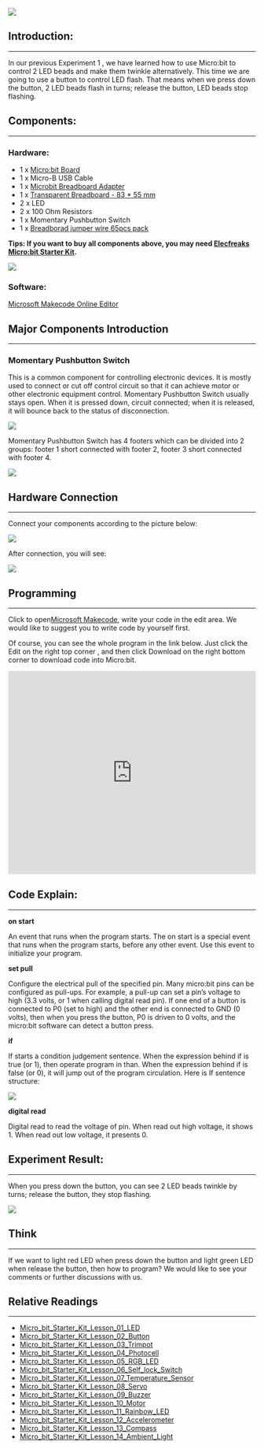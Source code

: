 ![](https://i.imgur.com/Me2E8uP.jpg)  

## Introduction:    
---  

In our previous Experiment 1 , we have learned how to use Micro:bit to control 2 LED beads and make them twinkle alternatively. This time we are going to use a button to control LED flash. That means when we press down the button, 2 LED beads flash in turns; release the button, LED beads stop flashing.  


## Components:    
---  

### Hardware:   

- 1 x [Micro:bit Board](http://www.elecfreaks.com/estore/bbc-micro-bit-board-for-coding-programming.html)   
- 1 x Micro-B USB Cable   
- 1 x [Microbit Breadboard Adapter](http://www.elecfreaks.com/estore/microbit-breadboard-adapter.html)  
- 1 x [Transparent Breadboard - 83 * 55 mm](http://www.elecfreaks.com/estore/transparent-breadboard-83-55-mm.html)  
- 2 x LED  
- 2 x 100 Ohm Resistors  
- 1 x Momentary Pushbutton Switch   
- 1 x [Breadborad jumper wire 65pcs pack](http://www.elecfreaks.com/estore/breadborad-jumper-wire-65pcs-pack.html)   

**Tips: If you want to buy all components above, you may need [Elecfreaks Micro:bit Starter Kit](http://www.elecfreaks.com/estore/elecfreaks-micro-bit-starter-kit-795.html).**   

![](https://i.imgur.com/W4tseua.jpg)  

### Software:  

[Microsoft Makecode Online Editor](https://makecode.microbit.org/)  


## Major Components Introduction     
---

### Momentary Pushbutton Switch    

This is a common component for controlling electronic devices. It is mostly used to connect or cut off control circuit so that it can achieve motor or other electronic equipment control.
Momentary Pushbutton Switch usually stays open. When it is pressed down, circuit connected; when it is released, it will bounce back to the status of disconnection.   

![](https://i.imgur.com/IO2KzaW.jpg)   

Momentary Pushbutton Switch has 4 footers which can be divided into 2 groups: footer 1 short connected with footer 2, footer 3 short connected with footer 4.   

![](https://i.imgur.com/OgWZfBQ.jpg)   


## Hardware Connection     
---

Connect your components according to the picture below:   

![](https://i.imgur.com/qXKoSN4.jpg) 

After connection, you will see:

![](https://i.imgur.com/uGLigLh.jpg)


## Programming     
---

Click to open[Microsoft Makecode](https://makecode.microbit.org/), write your code in the edit area. We would like to suggest you to write code by yourself first.

Of course, you can see the whole program in the link below. Just click the Edit on the right top corner , and then click Download on the right bottom corner to download code into Micro:bit.

<div style="position:relative;height:0;padding-bottom:81.97%;overflow:hidden;"><iframe style="position:absolute;top:0;left:0;width:100%;height:100%;" src="https://makecode.microbit.org/---run?id=_6sjLfwXVhaxg" allowfullscreen="allowfullscreen" sandbox="allow-popups allow-forms allow-scripts allow-same-origin" frameborder="0"></iframe></div>

## Code Explain:     
---

**on start**

An event that runs when the program starts.
The on start is a special event that runs when the program starts, before any other event. Use this event to initialize your program.

**set pull**

Configure the electrical pull of the specified pin.
Many micro:bit pins can be configured as pull-ups. For example, a pull-up can set a pin’s voltage to high (3.3 volts, or 1 when calling digital read pin). If one end of a button is connected to P0 (set to high) and the other end is connected to GND (0 volts), then when you press the button, P0 is driven to 0 volts, and the micro:bit software can detect a button press.

**if**

If starts a condition judgement sentence. When the expression behind if is true (or 1), then operate program in than. When the expression behind if is false (or 0), it will jump out of the program circulation. Here is If sentence structure:

![](https://i.imgur.com/IrqTK6y.jpg)

**digital read**

Digital read to read the voltage of pin. When read out high voltage, it shows 1. When read out low voltage, it presents 0.


## Experiment Result:    
---

When you press down the button, you can see 2 LED beads twinkle by turns; release the button, they stop flashing.

![](https://i.imgur.com/7w5yp6z.gif)


## Think  
---

If we want to light red LED when press down the button and light green LED when release the button, then how to program? We would like to see your comments or further discussions with us. 


## Relative Readings
---

- [Micro_bit_Starter_Kit_Lesson_01_LED](/Micro_bit_Starter_Kit_Lesson_01_LED/)    
- [Micro_bit_Starter_Kit_Lesson_02_Button](/Micro_bit_Starter_Kit_Lesson_02_Button/)   
- [Micro_bit_Starter_Kit_Lesson_03_Trimpot](/Micro_bit_Starter_Kit_Lesson_03_Trimpot/)   
- [Micro_bit_Starter_Kit_Lesson_04_Photocell](/Micro_bit_Starter_Kit_Lesson_04_Photocell/)   
- [Micro_bit_Starter_Kit_Lesson_05_RGB_LED](/Micro_bit_Starter_Kit_Lesson_05_RGB_LED/)   
- [Micro_bit_Starter_Kit_Lesson_06_Self_lock_Switch](/Micro_bit_Starter_Kit_Lesson_06_Self_lock_Switch/)   
- [Micro_bit_Starter_Kit_Lesson_07_Temperature_Sensor](/Micro_bit_Starter_Kit_Lesson_07_Temperature_Sensor/)   
- [Micro_bit_Starter_Kit_Lesson_08_Servo](/Micro_bit_Starter_Kit_Lesson_08_Servo/)   
- [Micro_bit_Starter_Kit_Lesson_09_Buzzer](/Micro_bit_Starter_Kit_Lesson_09_Buzzer/)   
- [Micro_bit_Starter_Kit_Lesson_10_Motor](Micro_bit_Starter_Kit_Lesson_10_Motor)   
- [Micro_bit_Starter_Kit_Lesson_11_Rainbow_LED](/Micro_bit_Starter_Kit_Lesson_11_Rainbow_LED/)   
- [Micro_bit_Starter_Kit_Lesson_12_Accelerometer](/Micro_bit_Starter_Kit_Lesson_12_Accelerometer/)   
- [Micro_bit_Starter_Kit_Lesson_13_Compass](/Micro_bit_Starter_Kit_Lesson_13_Compass/)   
- [Micro_bit_Starter_Kit_Lesson_14_Ambient_Light](/Micro_bit_Starter_Kit_Lesson_14_Ambient_Light/)   

